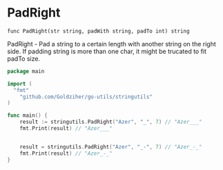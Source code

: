 # PadRight

`func PadRight(str string, padWith string, padTo int) string`

PadRight - Pad a string to a certain length with another string on the right side.
If padding string is more than one char, it might be trucated to fit padTo size.

```go
package main

import (
  "fmt"
	"github.com/Goldziher/go-utils/stringutils"
)

func main() {
	result := stringutils.PadRight("Azer", "_", 7) // "Azer___"
	fmt.Print(result) // "Azer___"


	result = stringutils.PadRight("Azer", "_-", 7) // "Azer_-_"
	fmt.Print(result) // "Azer_-_"
}
```
